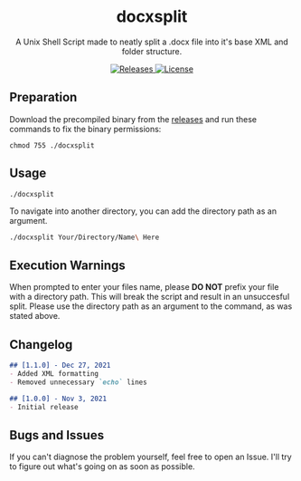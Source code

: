 <h1 align="center" style="">docxsplit</h1>

<p align="center">
    A Unix Shell Script made to neatly split a .docx file into it's base XML and folder structure.
</p>
<p align="center">
    <a href="https://github.com/BitesPotatoBacks/docxsplit/releases">
        <img alt="Releases" src="https://img.shields.io/github/release/BitesPotatoBacks/docxsplit.svg"/>
    </a>
    <a href="https://github.com/BitesPotatoBacks/docxsplit/blob/main/LICENSE">
        <img alt="License" src="https://img.shields.io/github/license/BitesPotatoBacks/docxsplit.svg"/>
    </a>
    <!-- <a href="https://github.com/BitesPotatoBacks/osx-cpufreq/stargazers"><img alt="Stars" src="https://img.shields.io/github/stars/BitesPotatoBacks/osx-cpufreq.svg"/></a>-->
    <br>
</p>

## Preparation 
Download the precompiled binary from the [releases](https://github.com/BitesPotatoBacks/docxsplit/releases) and run these commands to fix the binary permissions:
```
chmod 755 ./docxsplit
```
<!-- If you want to be able to execute docxsplit from any directory, put the binary in your `usr/local/bin`:
```
sudo cp ./docxsplit /usr/local/bin
``` -->
## Usage
```
./docxsplit
```

To navigate into another directory, you can add the directory path as an argument.

```zsh
./docxsplit Your/Directory/Name\ Here
```

## Execution Warnings
When prompted to enter your files name, please **DO NOT** prefix your file with a directory path. This will break the script and result in an unsuccesful split. Please use the directory path as an argument to the command, as was stated above.

## Changelog

```markdown
## [1.1.0] - Dec 27, 2021
- Added XML formatting
- Removed unnecessary `echo` lines

## [1.0.0] - Nov 3, 2021
- Initial release
```

## Bugs and Issues

If you can't diagnose the problem yourself, feel free to open an Issue. I'll try to figure out what's going on as soon as possible.
